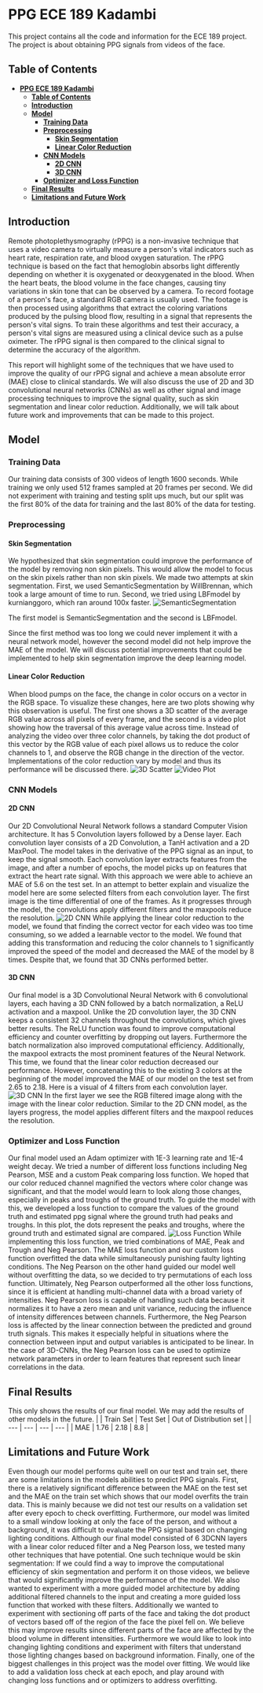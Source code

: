 # **PPG ECE 189 Kadambi**
This project contains all the code and information for the ECE 189 project. The project is about obtaining PPG signals from videos of the face.

## **Table of Contents**
- [**PPG ECE 189 Kadambi**](#ppg-ece-189-kadambi)
  - [**Table of Contents**](#table-of-contents)
  - [**Introduction**](#introduction)
  - [**Model**](#model)
    - [**Training Data**](#training-data)
    - [**Preprocessing**](#preprocessing)
      - [**Skin Segmentation**](#skin-segmentation)
      - [**Linear Color Reduction**](#linear-color-reduction)
    - [**CNN Models**](#cnn-models)
      - [**2D CNN**](#2d-cnn)
      - [**3D CNN**](#3d-cnn)
    - [**Optimizer and Loss Function**](#optimizer-and-loss-function)
  - [**Final Results**](#final-results)
  - [**Limitations and Future Work**](#limitations-and-future-work)

## **Introduction**
Remote photoplethysmography (rPPG) is a non-invasive technique that uses a video camera to virtually measure a person's vital indicators such as heart rate, respiration rate, and blood oxygen saturation. The rPPG technique is based on the fact that hemoglobin absorbs light differently depending on whether it is oxygenated or deoxygenated in the blood. When the heart beats, the blood volume in the face changes, causing tiny variations in skin tone that can be observed by a camera. To record footage of a person's face, a standard RGB camera is usually used. The footage is then processed using algorithms that extract the coloring variations produced by the pulsing blood flow, resulting in a signal that represents the person's vital signs. To train these algorithms and test their accuracy, a person's vital signs are measured using a clinical device such as a pulse oximeter. The rPPG signal is then compared to the clinical signal to determine the accuracy of the algorithm.

This report will highlight some of the techniques that we have used to improve the quality of our rPPG signal and achieve a mean absolute error (MAE) close to clinical standards. We will also discuss the use of 2D and 3D convolutional neural networks (CNNs) as well as other signal and image processing techniques to improve the signal quality, such as skin segmentation and linear color reduction. Additionally, we will talk about future work and improvements that can be made to this project.

## **Model**
### **Training Data**
Our training data consists of 300 videos of length 1600 seconds. While training we only used 512 frames sampled at 20 frames per second. We did not experiment with training and testing split ups much, but our split was the first 80% of the data for training and the last 80% of the data for testing.

### **Preprocessing**
#### **Skin Segmentation**
We hypothesized that skin segmentation could improve the performance of the model by removing non skin pixels. This would allow the model to focus on the skin pixels rather than non skin pixels. We made two attempts at skin segmentation. First, we used SemanticSegmentation by WillBrennan, which took a large amount of time to run. Second, we tried using LBFmodel by kurnianggoro, which ran around 100x faster. 
![SemanticSegmentation](https://i.imgur.com/BVWLo45.png)

The first model is SemanticSegmentation and the second is LBFmodel.

Since the first method was too long we could never implement it with a neural network model, however the second model did not help improve the MAE of the model. We will discuss potential improvements that could be implemented to help skin segmentation improve the deep learning model.

#### **Linear Color Reduction**
When blood pumps on the face, the change in color occurs on a vector in the RGB space. To visualize these changes, here are two plots showing why this observation is useful. The first one shows a 3D scatter of the average RGB value across all pixels of every frame, and the second is a video plot showing how the traversal of this average value across time. Instead of analyzing the video over three color channels, by taking the dot product of this vector by the RGB value of each pixel allows us to reduce the color channels to 1, and observe the RGB change in the direction of the vector. Implementations of the color reduction vary by model and thus its performance will be discussed there.
![3D Scatter](https://i.imgur.com/swArvMw.png)
![Video Plot](https://media1.giphy.com/media/v1.Y2lkPTc5MGI3NjExNjNiMGE1OTdkZTMxNTAzYWVkMWMzYjY5NzM3YWIyNmEyOGFjMTEzYiZjdD1n/3HdAmXuJW70a3eQZ2K/giphy.gif)

### **CNN Models**
#### **2D CNN**
Our 2D Convolutional Neural Network follows a standard Computer Vision architecture. It has 5 Convolution layers followed by a Dense layer. Each convolution layer consists of a 2D Convolution, a TanH activation and a 2D MaxPool. The model takes in the derivative of the PPG signal as an input, to keep the signal smooth. Each convolution layer extracts features from the image, and after a number of epochs, the model picks up on features that extract the heart rate signal. With this approach we were able to achieve an MAE of 5.6 on the test set. In an attempt to better explain and visualize the model here are some selected filters from each convolution layer. The first image is the time differential of one of the frames. As it progresses through the model, the convolutions apply different filters and the maxpools reduce the resolution. 
![2D CNN](https://i.imgur.com/Lxcz3Wi.png)
While applying the linear color reduction to the model, we found that finding the correct vector for each video was too time consuming, so we added a learnable vector to the model. We found that adding this transformation and reducing the color channels to 1 significantly improved the speed of the model and decreased the MAE of the model by 8 times. Despite that, we found that 3D CNNs performed better.


#### **3D CNN**
Our final model is a 3D Convolutional Neural Network with 6 convolutional layers, each having a 3D CNN followed by a batch normalization, a ReLU activation and a maxpool. Unlike the 2D convolution layer, the 3D CNN keeps a consistent 32 channels throughout the convolutions, which gives better results. The ReLU function was found to improve computational efficiency and counter overfitting by dropping out layers. Furthermore the batch normalization also improved computational efficiency. Additionally, the maxpool extracts the most prominent features of the Neural Network. This time, we found that the linear color reduction decreased our performance. However, concatenating this to the existing 3 colors at the beginning of the model improved the MAE of our model on the test set from 2.65 to 2.18. Here is a visual of 4 filters from each convolution layer.
![3D CNN](https://i.imgur.com/FkQFJ7W.png)
In the first layer we see the RGB filtered image along with the image with the linear color reduction. Similar to the 2D CNN model, as the layers progress, the model applies different filters and the maxpool reduces the resolution.


### **Optimizer and Loss Function**
Our final model used an Adam optimizer with 1E-3 learning rate and 1E-4 weight decay. We tried a number of different loss functions including Neg Pearson, MSE and a custom Peak comparing loss function. We hoped that our color reduced channel magnified the vectors where color change was significant, and that the model would learn to look along those changes, especially in peaks and troughs of the ground truth. To guide the model with this, we developed a loss function to compare the values of the ground truth and estimated ppg signal where the ground truth had peaks and troughs. In this plot, the dots represent the peaks and troughs, where the ground truth and estimated signal are compared.
![Loss Function](https://i.imgur.com/MSHpKuo.png)
While implementing this loss function, we tried combinations of MAE, Peak and Trough and Neg Pearson. The MAE loss function and our custom loss function overfitted the data while simultaneously punishing faulty lighting conditions. The Neg Pearson on the other hand guided our model well without overfitting the data, so we decided to try permutations of each loss function. Ultimately, Neg Pearson outperformed all the other loss functions, since it is efficient at handling multi-channel data with a broad variety of intensities. Neg Pearson loss is capable of handling such data because it normalizes it to have a zero mean and unit variance, reducing the influence of intensity differences between channels. Furthermore, the Neg Pearson loss is affected by the linear connection between the predicted and ground truth signals. This makes it especially helpful in situations where the connection between input and output variables is anticipated to be linear. In the case of 3D-CNNs, the Neg Pearson loss can be used to optimize network parameters in order to learn features that represent such linear correlations in the data.

## **Final Results**
<!-- Table -->
This only shows the results of our final model. We may add the results of other models in the future.
| | Train Set | Test Set | Out of Distribution set |
| --- | --- | --- | --- |
| MAE | 1.76 | 2.18 | 8.8 |


## **Limitations and Future Work**
Even though our model performs quite well on our test and train set, there are some limitations in the models abilities to predict PPG signals. First, there is a relatively significant difference between the MAE on the test set and the MAE on the train set which shows that our model overfits the train data. This is mainly because we did not test our results on a validation set after every epoch to check overfitting. Furthermore, our model was limited to a small window looking at only the face of the person, and without a background, it was difficult to evaluate the PPG signal based on changing lighting conditions.
Although our final model consisted of  6 3DCNN layers with a linear color reduced filter and a Neg Pearson loss, we tested many other techniques that have potential. One such technique would be skin segmentation: If we could find a way to improve the computational efficiency of skin segmentation and perform it on those videos, we believe that would significantly improve the performance of the model. We also wanted to experiment with a more guided model architecture by adding additional filtered channels to the input and creating a more guided loss function that worked with these filters. Additionally we wanted to experiment with sectioning off parts of the face and taking the dot product of vectors based off of the region of the face the pixel fell on. We believe this may improve results since different parts of the face are affected by the blood volume in different intensities. Furthermore we would like to look into changing lighting conditions and experiment with filters that understand those lighting changes based on background information. Finally, one of the biggest challenges in this project was the model over fitting. We would like to add a validation loss check at each epoch, and play around with changing loss functions and or optimizers to address overfitting.
